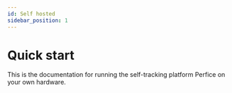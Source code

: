 ```yaml
---
id: Self hosted
sidebar_position: 1
---
```


# Quick start
This is the documentation for running the self-tracking platform Perfice on your own hardware.